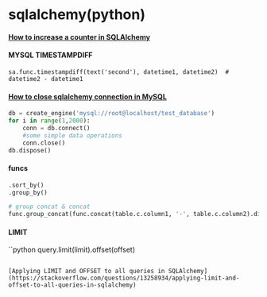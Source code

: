 # sqlalchemy(python)

#### [How to increase a counter in SQLAlchemy](https://stackoverflow.com/a/2334917/6279975)


#### MYSQL TIMESTAMPDIFF

`sa.func.timestampdiff(text('second'), datetime1, datetime2)  # datetime2 - datetime1`


#### [How to close sqlalchemy connection in MySQL](https://stackoverflow.com/questions/8645250/how-to-close-sqlalchemy-connection-in-mysql)

```python
db = create_engine('mysql://root@localhost/test_database')
for i in range(1,2000):
    conn = db.connect()
    #some simple data operations
    conn.close()
db.dispose()
```

#### funcs

```python
.sort_by()
.group_by()

# group concat & concat
func.group_concat(func.concat(table.c.column1, '-', table.c.column2).distinct()).label('otherName'),

```

#### LIMIT

``python
query.limit(limit).offset(offset)
```

[Applying LIMIT and OFFSET to all queries in SQLAlchemy](https://stackoverflow.com/questions/13258934/applying-limit-and-offset-to-all-queries-in-sqlalchemy)